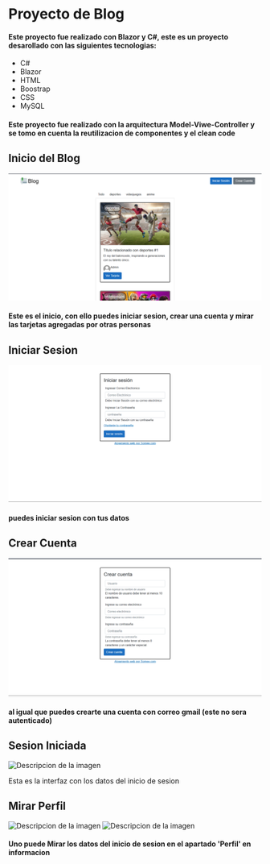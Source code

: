 # Proyecto de Blog

#### Este proyecto fue realizado con Blazor y C#, este es un proyecto desarollado con las siguientes tecnologias:

* C#
* Blazor
* HTML
* Boostrap
* CSS
* MySQL

#### Este proyecto fue realizado con la arquitectura Model-Viwe-Controller y se tomo en cuenta la reutilizacion de componentes y el clean code

## Inicio del Blog
![Descripción de la imagen](inicio.png)

#### Este es el inicio, con ello puedes iniciar sesion, crear una cuenta y mirar las tarjetas agregadas por otras personas

## Iniciar Sesion
![Descripcion de la imagen](iniciar_sesion.png)

#### puedes iniciar sesion con tus datos

## Crear Cuenta
![Descripcion de la imagen](crear_cuenta.png)

#### al igual que puedes crearte una cuenta con correo gmail  (este no sera autenticado)

## Sesion Iniciada
![Descripcion de la imagen](sesion_Activa.png)

Esta es la interfaz con los datos del inicio de sesion

## Mirar Perfil
![Descripcion de la imagen](MirarPerfilInicio.png)
![Descripcion de la imagen](MirarPerfil.png)

#### Uno puede Mirar los datos del inicio de sesion en el apartado 'Perfil' en informacion
